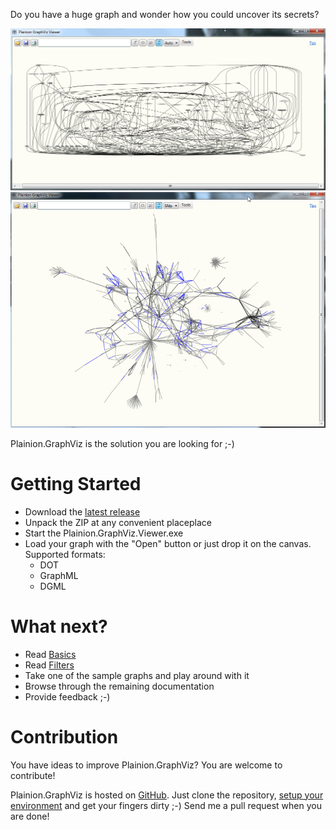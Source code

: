 
Do you have a huge graph and wonder how you could uncover its secrets?

![](Screenshots/Overview.2.png)
![](Screenshots/Galaxy.2.png)

Plainion.GraphViz is the solution you are looking for ;-)

# Getting Started

- Download the [latest release](https://github.com/plainionist/Plainion.GraphViz/releases) 
- Unpack the ZIP at any convenient placeplace
- Start the Plainion.GraphViz.Viewer.exe
- Load your graph with the "Open" button or just drop it on the canvas.
  Supported formats:
  - DOT
  - GraphML
  - DGML

# What next?

- Read [Basics](Basics)
- Read [Filters](Filters)
- Take one of the sample graphs and play around with it
- Browse through the remaining documentation
- Provide feedback ;-)

# Contribution

You have ideas to improve Plainion.GraphViz? You are welcome to contribute!

Plainion.GraphViz is hosted on [GitHub](https://github.com/plainionist/Plainion.GraphViz). 
Just clone the repository, [setup your environment](Development) and get your fingers dirty ;-) 
Send me a pull request when you are done!

